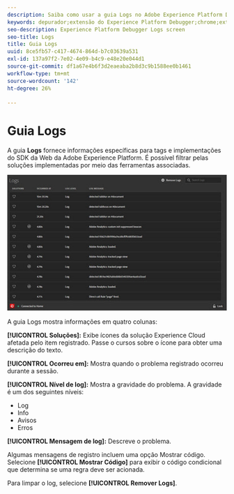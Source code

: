 ```yaml
---
description: Saiba como usar a guia Logs no Adobe Experience Platform Debugger.
keywords: depurador;extensão do Experience Platform Debugger;chrome;extensão;logs
seo-description: Experience Platform Debugger Logs screen
seo-title: Logs
title: Guia Logs
uuid: 8ce5fb57-c417-4674-864d-b7c03639a531
exl-id: 137a97f2-7e02-4e09-b4c9-e48e20e044d1
source-git-commit: df1a67e4b6f3d2eaeaba2b8d3c9b1588ee0b1461
workflow-type: tm+mt
source-wordcount: '142'
ht-degree: 26%

---
```


# Guia Logs

A guia **Logs** fornece informações específicas para tags e implementações do SDK da Web da Adobe Experience Platform. É possível filtrar pelas soluções implementadas por meio das ferramentas associadas.

![](images/logs.jpg)

A guia Logs mostra informações em quatro colunas:

**[!UICONTROL Soluções]:** Exibe ícones da solução Experience Cloud afetada pelo item registrado. Passe o cursos sobre o ícone para obter uma descrição do texto.

**[!UICONTROL Ocorreu em]:** Mostra quando o problema registrado ocorreu durante a sessão.

**[!UICONTROL Nível de log]:** Mostra a gravidade do problema. A gravidade é um dos seguintes níveis:

* Log
* Info
* Avisos
* Erros

**[!UICONTROL Mensagem de log]:** Descreve o problema.

Algumas mensagens de registro incluem uma opção Mostrar código. Selecione **[!UICONTROL Mostrar Código]** para exibir o código condicional que determina se uma regra deve ser acionada.

Para limpar o log, selecione **[!UICONTROL Remover Logs]**.
